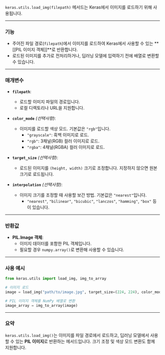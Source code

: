 `keras.utils.load_img(filepath)` 메서드는 Keras에서 이미지를 로드하기 위해 사용됩니다. 

---

### **기능**

- 주어진 파일 경로(`filepath`)에서 이미지를 로드하여 Keras에서 사용할 수 있는 **[[PIL 이미지 객체]]**로 반환합니다.
- 로드된 이미지를 추가로 전처리하거나, 딥러닝 모델에 입력하기 전에 배열로 변환할 수 있습니다.

---

### **매개변수**

- **`filepath`**:
    
    - 로드할 이미지 파일의 경로입니다.
    - 로컬 디렉토리나 URL을 지원합니다.
- **`color_mode`** _(선택사항)_:
    
    - 이미지를 로드할 색상 모드. 기본값은 `"rgb"`입니다.
        - `"grayscale"`: 흑백 이미지로 로드.
        - `"rgb"`: 3채널(RGB) 컬러 이미지로 로드.
        - `"rgba"`: 4채널(RGBA) 컬러 이미지로 로드.
- **`target_size`** _(선택사항)_:
    
    - 로드된 이미지를 `(height, width)` 크기로 조정합니다. 지정하지 않으면 원본 크기로 로드됩니다.
- **`interpolation`** _(선택사항)_:
    
    - 이미지 크기를 조정할 때 사용할 보간 방법. 기본값은 `"nearest"`입니다.
        - `"nearest"`, `"bilinear"`, `"bicubic"`, `"lanczos"`, `"hamming"`, `"box"` 등이 있습니다.

---

### **반환값**

- **PIL.Image 객체**:
    - 이미지 데이터를 포함한 PIL 객체입니다.
    - 필요할 경우 `numpy.array()`로 변환해 사용할 수 있습니다.

---

### **사용 예시**

```python
from keras.utils import load_img, img_to_array

# 이미지 로드
image = load_img("path/to/image.jpg", target_size=(224, 224), color_mode="rgb")

# PIL 이미지 객체를 NumPy 배열로 변환
image_array = img_to_array(image)
```

---

### **요약**

`keras.utils.load_img()`는 이미지를 파일 경로에서 로드하고, 딥러닝 모델에서 사용할 수 있는 **PIL 이미지**로 반환하는 메서드입니다. 크기 조정 및 색상 모드 변환도 함께 지원합니다.